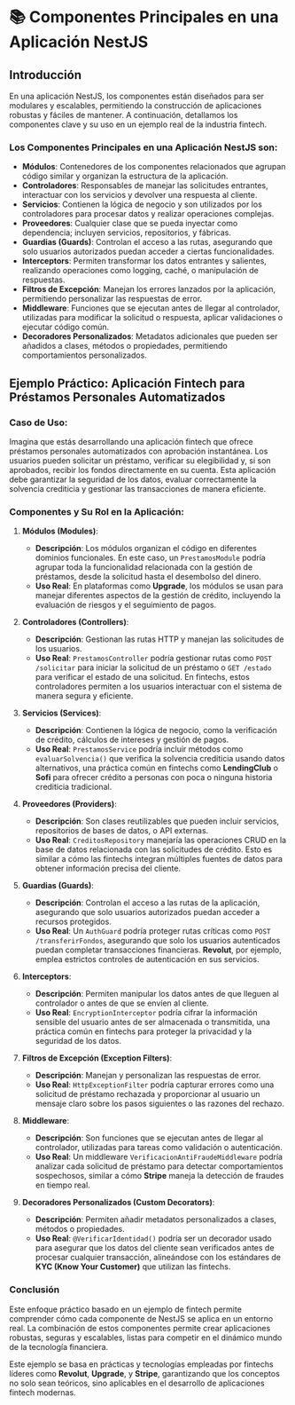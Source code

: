 
# 📚 Componentes Principales en una Aplicación NestJS

## Introducción
En una aplicación NestJS, los componentes están diseñados para ser modulares y escalables, permitiendo la construcción de aplicaciones robustas y fáciles de mantener. A continuación, detallamos los componentes clave y su uso en un ejemplo real de la industria fintech.

### Los Componentes Principales en una Aplicación NestJS son:
- **Módulos**: Contenedores de los componentes relacionados que agrupan código similar y organizan la estructura de la aplicación.
- **Controladores**: Responsables de manejar las solicitudes entrantes, interactuar con los servicios y devolver una respuesta al cliente.
- **Servicios**: Contienen la lógica de negocio y son utilizados por los controladores para procesar datos y realizar operaciones complejas.
- **Proveedores**: Cualquier clase que se pueda inyectar como dependencia; incluyen servicios, repositorios, y fábricas.
- **Guardias (Guards)**: Controlan el acceso a las rutas, asegurando que solo usuarios autorizados puedan acceder a ciertas funcionalidades.
- **Interceptors**: Permiten transformar los datos entrantes y salientes, realizando operaciones como logging, caché, o manipulación de respuestas.
- **Filtros de Excepción**: Manejan los errores lanzados por la aplicación, permitiendo personalizar las respuestas de error.
- **Middleware**: Funciones que se ejecutan antes de llegar al controlador, utilizadas para modificar la solicitud o respuesta, aplicar validaciones o ejecutar código común.
- **Decoradores Personalizados**: Metadatos adicionales que pueden ser añadidos a clases, métodos o propiedades, permitiendo comportamientos personalizados.

## Ejemplo Práctico: Aplicación Fintech para Préstamos Personales Automatizados

### Caso de Uso:
Imagina que estás desarrollando una aplicación fintech que ofrece préstamos personales automatizados con aprobación instantánea. Los usuarios pueden solicitar un préstamo, verificar su elegibilidad y, si son aprobados, recibir los fondos directamente en su cuenta. Esta aplicación debe garantizar la seguridad de los datos, evaluar correctamente la solvencia crediticia y gestionar las transacciones de manera eficiente.

### Componentes y Su Rol en la Aplicación:

1. **Módulos (Modules)**:
    - **Descripción**: Los módulos organizan el código en diferentes dominios funcionales. En este caso, un `PrestamosModule` podría agrupar toda la funcionalidad relacionada con la gestión de préstamos, desde la solicitud hasta el desembolso del dinero.
    - **Uso Real**: En plataformas como **Upgrade**, los módulos se usan para manejar diferentes aspectos de la gestión de crédito, incluyendo la evaluación de riesgos y el seguimiento de pagos.

2. **Controladores (Controllers)**:
    - **Descripción**: Gestionan las rutas HTTP y manejan las solicitudes de los usuarios. 
    - **Uso Real**: `PrestamosController` podría gestionar rutas como `POST /solicitar` para iniciar la solicitud de un préstamo o `GET /estado` para verificar el estado de una solicitud. En fintechs, estos controladores permiten a los usuarios interactuar con el sistema de manera segura y eficiente.

3. **Servicios (Services)**:
    - **Descripción**: Contienen la lógica de negocio, como la verificación de crédito, cálculos de intereses y gestión de pagos.
    - **Uso Real**: `PrestamosService` podría incluir métodos como `evaluarSolvencia()` que verifica la solvencia crediticia usando datos alternativos, una práctica común en fintechs como **LendingClub** o **Sofi** para ofrecer crédito a personas con poca o ninguna historia crediticia tradicional.

4. **Proveedores (Providers)**:
    - **Descripción**: Son clases reutilizables que pueden incluir servicios, repositorios de bases de datos, o API externas.
    - **Uso Real**: `CreditosRepository` manejaría las operaciones CRUD en la base de datos relacionada con las solicitudes de crédito. Esto es similar a cómo las fintechs integran múltiples fuentes de datos para obtener información precisa del cliente.

5. **Guardias (Guards)**:
    - **Descripción**: Controlan el acceso a las rutas de la aplicación, asegurando que solo usuarios autorizados puedan acceder a recursos protegidos.
    - **Uso Real**: Un `AuthGuard` podría proteger rutas críticas como `POST /transferirFondos`, asegurando que solo los usuarios autenticados puedan completar transacciones financieras. **Revolut**, por ejemplo, emplea estrictos controles de autenticación en sus servicios.

6. **Interceptors**:
    - **Descripción**: Permiten manipular los datos antes de que lleguen al controlador o antes de que se envíen al cliente.
    - **Uso Real**: `EncryptionInterceptor` podría cifrar la información sensible del usuario antes de ser almacenada o transmitida, una práctica común en fintechs para proteger la privacidad y la seguridad de los datos.

7. **Filtros de Excepción (Exception Filters)**:
    - **Descripción**: Manejan y personalizan las respuestas de error.
    - **Uso Real**: `HttpExceptionFilter` podría capturar errores como una solicitud de préstamo rechazada y proporcionar al usuario un mensaje claro sobre los pasos siguientes o las razones del rechazo.

8. **Middleware**:
    - **Descripción**: Son funciones que se ejecutan antes de llegar al controlador, utilizadas para tareas como validación o autenticación.
    - **Uso Real**: Un middleware `VerificacionAntiFraudeMiddleware` podría analizar cada solicitud de préstamo para detectar comportamientos sospechosos, similar a cómo **Stripe** maneja la detección de fraudes en tiempo real.

9. **Decoradores Personalizados (Custom Decorators)**:
    - **Descripción**: Permiten añadir metadatos personalizados a clases, métodos o propiedades.
    - **Uso Real**: `@VerificarIdentidad()` podría ser un decorador usado para asegurar que los datos del cliente sean verificados antes de procesar cualquier transacción, alineándose con los estándares de **KYC (Know Your Customer)** que utilizan las fintechs.

### Conclusión
Este enfoque práctico basado en un ejemplo de fintech permite comprender cómo cada componente de NestJS se aplica en un entorno real. La combinación de estos componentes permite crear aplicaciones robustas, seguras y escalables, listas para competir en el dinámico mundo de la tecnología financiera.

Este ejemplo se basa en prácticas y tecnologías empleadas por fintechs líderes como **Revolut**, **Upgrade**, y **Stripe**, garantizando que los conceptos no solo sean teóricos, sino aplicables en el desarrollo de aplicaciones fintech modernas.

